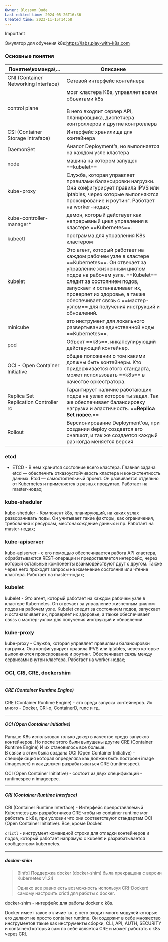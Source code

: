 ```yaml
---
Owner: Blossom Dude
Last edited time: 2024-05-26T16:36
Created time: 2023-11-15T14:58
---
```

> [!important]  
> Эмулятор для обучения k8s:https://labs.play-with-k8s.com  
  

### Основные понятия

| Понятие\команда\…                                     | Описание                                                                                                                                                                                                                                                                                                                          |
| ----------------------------------------------------- | --------------------------------------------------------------------------------------------------------------------------------------------------------------------------------------------------------------------------------------------------------------------------------------------------------------------------------- |
| CNI (Container Networking Interface)                  | Сетевой интерфейс контейнера                                                                                                                                                                                                                                                                                                      |
| control plane                                         | мозг кластера K8s, управляет всеми объектами k8s  <br>  <br>В него входяит сервер API, планировщика, диспетчера контроллеров и другие контроллеры                                                                                                                                                                                 |
| CSI (Container Storage Intraface)                     | Интерфейс хранилища для контейнера                                                                                                                                                                                                                                                                                                |
| DaemonSet                                             | Аналог Deployment’a, но выполняется на каждом узле кластера                                                                                                                                                                                                                                                                       |
| node                                                  | машина на котором запущен ==kubelet==                                                                                                                                                                                                                                                                                             |
| kube-proxy                                            | Служба, которая управляет правилами балансировки нагрузки. Она конфигурирует правила IPVS или iptables, через которые выполняются проксирование и роутинг. Работает на worker-нодах;                                                                                                                                              |
| kube-controller-manager*                              | демон, который действует как непрерывный цикл управления в кластере ==Kubernetes==.                                                                                                                                                                                                                                               |
| kubectl                                               | программа для управления K8s кластером                                                                                                                                                                                                                                                                                            |
| kubelet                                               | Это агент, который работает на каждом рабочем узле в кластере ==Kubernetes==. Он отвечает за управление жизненным циклом подов на рабочем узле. ==Kubelet== следит за состоянием подов, запускает и останавливает их, проверяет их здоровье, а также обеспечивает связь с ==мастер-узлом== для получения инструкций и обновлений. |
| minicube                                              | это инструмент для локального развертывания единственной ноды ==Kubernetes==.                                                                                                                                                                                                                                                     |
| pod                                                   | Объект ==k8s==, инкапсулирующий действующий контейнер.                                                                                                                                                                                                                                                                            |
| OCI - Open Container Initiative                       | общее положении о том какими должны быть контейнеры. Кто придерживается этого стандарта, может использовать ==k8s== в качестве оркестратора.                                                                                                                                                                                      |
| Replica Set  <br>Replication Controller  <br>rc  <br> | Гарантирует наличие работающих подов на узлах которое ты задал. Так же обеспечивает балансировку нагрузки и эластичность. ==**Replica Set новее.**==                                                                                                                                                                              |
| Rollout                                               | Версионирование Deployment’ов, при создании deploy создается его снэпшот, и так же создается каждый раз когда меняется версия                                                                                                                                                                                                     |


### etcd

- ETCD - В нем хранится состояние всего кластера. Главная задача etcd — обеспечить отказоустойчивость кластера и консистентность данных. Etcd — самостоятельный проект. Он развивается отдельно от Kubernetes и применяется в разных продуктах. Работает на master-нодах;


### kube-sheduler

kube-sheduler - Компонент k8s, планирующий, на каких узлах разворачивать поды. Он учитывает такие факторы, как ограничения, требования к ресурсам, местонахождение данных и пр. Работает на master-нодах;

### kube-apiserver

kube-apiserver - с его помощью обеспечивается работа API кластера, обрабатываются REST-операции и предоставляется интерфейс, через который остальные компоненты взаимодействуют друг с другом. Также через него проходят запросы на изменение состояния или чтение кластера. Работает на master-нодах;
### kubelet

kubelet - Это агент, который работает на каждом рабочем узле в кластере Kubernetes. Он отвечает за управление жизненным циклом подов на рабочем узле. Kubelet следит за состоянием подов, запускает и останавливает их, проверяет их здоровье, а также обеспечивает связь с мастер-узлом для получения инструкций и обновлений.

### kube-proxy

kube-proxy - Служба, которая управляет правилами балансировки нагрузки. Она конфигурирует правила IPVS или iptables, через которые выполняются проксирование и роутинг. Обеспечивает связь между сервисами внутри кластера. Работает на worker-нодах;

### OCI, CRI, CRE, dockershim
---
##### CRE (Container Runtime Engine)
CRE (Container Runtime Engine) - это среда запуска контейнеров. Их много - Docker, CRI-o, ContainerD, runc и тд.

----
##### OCI (Open Container Initiative)
Раньше K8s использовал только докер в качестве среды запусков контейнеров. Но после этого были выпущены другие CRE (Container Runtime Engine) И их становилось все больше.  
В связи с этим была создана OCI (Open Container Initiative) - спецификация которая определяла как должен быть построен image (imagespec) и как должен разрабатываться CRE (runtimespec).

OCI (Open Container Initiative) -  состоит из двух спецификаций - runtimespec и imagecpec.

---
##### CRI (Container Runtime Interface)
CRI (Container Runtime Interface) - Интерфейс предоставляемый Kubernetes для разработчиков CRE чтобы их container runtime мог работать с k8s, при условии что они соответствуют стандартам OCI (Open Container Initiative). Все, кроме Docker.

`crictl` - инструмент командной строки для отладки контейнеров и подов, который работает напрямую с kubelet и разрабатывается сообществом kubernetes.

---
##### docker-shim

> [!Info] 
> Поддержка docker (docker-shim) была прекращена с версии Kubernetes v1.24
> 
> Однако все равно есть возможность используя CRI-Dockerd самому настроить crictl для работы с docker.
> 

docker-shim - интерфейс для работы docker с k8s.

Docker имеет такое отличие т.к. в него входит много модулей которые его делают не просто container runtime.  Он содержит в себе множество инструментов такие как инструменты сборки, CLI, API, AUTH, SECURITY и containerd который сам по себе является CRE и может работать с k8s через CRI.




